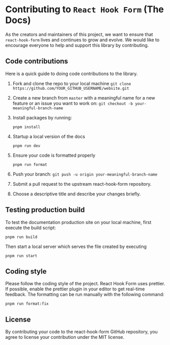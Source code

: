 # Contributing to `React Hook Form` (The Docs)

As the creators and maintainers of this project, we want to ensure that `react-hook-form` lives and continues to grow and evolve. We would like to encourage everyone to help and support this library by contributing.

## Code contributions

Here is a quick guide to doing code contributions to the library.

1. Fork and clone the repo to your local machine `git clone https://github.com/YOUR_GITHUB_USERNAME/website.git`

2. Create a new branch from `master` with a meaningful name for a new feature or an issue you want to work on: `git checkout -b your-meaningful-branch-name`

3. Install packages by running:

   ```shellscript
   pnpm install
   ```

4. Startup a local version of the docs

   ```shellscript
   pnpm run dev
   ```

5. Ensure your code is formatted properly

   ```shellscript
   pnpm run format
   ```

6. Push your branch: `git push -u origin your-meaningful-branch-name`

7. Submit a pull request to the upstream react-hook-form repository.

8. Choose a descriptive title and describe your changes briefly.

## Testing production build

To test the documentation production site on your local machine,
first execute the build script:

```shellscript
pnpm run build
```

Then start a local server which serves the file created by executing

```shellscript
pnpm run start
```

## Coding style

Please follow the coding style of the project.
React Hook Form uses prettier.
If possible, enable the prettier plugin in your editor to get real-time feedback. The formatting can be run manually with the following command:

```shellscript
pnpm run format:fix
```

## License

By contributing your code to the react-hook-form GitHub repository, you agree to license your contribution under the MIT license.
